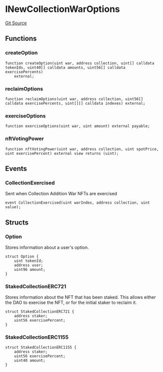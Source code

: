 # INewCollectionWarOptions
[Git Source](https://github.com/FloorDAO/floor-v2/blob/445b96358cc205e432e359914c1681c0f44048b0/src/interfaces/voting/NewCollectionWarOptions.sol)


## Functions
### createOption


```solidity
function createOption(uint war, address collection, uint[] calldata tokenIds, uint40[] calldata amounts, uint56[] calldata exercisePercents)
    external;
```

### reclaimOptions


```solidity
function reclaimOptions(uint war, address collection, uint56[] calldata exercisePercents, uint[][] calldata indexes) external;
```

### exerciseOptions


```solidity
function exerciseOptions(uint war, uint amount) external payable;
```

### nftVotingPower


```solidity
function nftVotingPower(uint war, address collection, uint spotPrice, uint exercisePercent) external view returns (uint);
```

## Events
### CollectionExercised
Sent when Collection Addition War NFTs are exercised


```solidity
event CollectionExercised(uint warIndex, address collection, uint value);
```

## Structs
### Option
Stores information about a user's option.


```solidity
struct Option {
    uint tokenId;
    address user;
    uint96 amount;
}
```

### StakedCollectionERC721
Stores information about the NFT that has been staked. This allows either
the DAO to exercise the NFT, or for the initial staker to reclaim it.


```solidity
struct StakedCollectionERC721 {
    address staker;
    uint56 exercisePercent;
}
```

### StakedCollectionERC1155

```solidity
struct StakedCollectionERC1155 {
    address staker;
    uint56 exercisePercent;
    uint40 amount;
}
```

